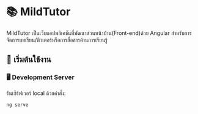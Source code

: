 # 📚 MildTutor

MildTutor เป็นเว็บแอปพลิเคชันที่พัฒนาส่วนหน้าบ้าน(Front-end)ด้วย Angular สำหรับการจัดการบทเรียน/ติวเตอร์หรือการสื่อสารด้านการเรียนรู้

## 🚀 เริ่มต้นใช้งาน

### 🖥 Development Server

รันเซิร์ฟเวอร์ local ด้วยคำสั่ง:

```bash
ng serve
